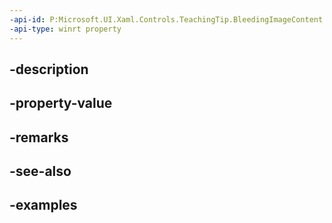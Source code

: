 ```yaml
---
-api-id: P:Microsoft.UI.Xaml.Controls.TeachingTip.BleedingImageContent
-api-type: winrt property
---
```


## -description

## -property-value

## -remarks

## -see-also

## -examples

